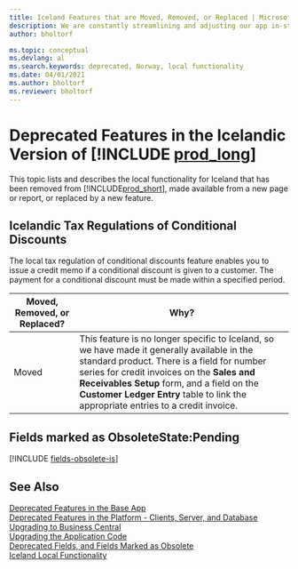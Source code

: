 ```yaml
---
title: Iceland Features that are Moved, Removed, or Replaced | Microsoft Docs
description: We are constantly streamlining and adjusting our app in-step with market developments. Read about the features for Iceland that we have moved, removed, or replaced.
author: bholtorf

ms.topic: conceptual
ms.devlang: al
ms.search.keywords: deprecated, Norway, local functionality
ms.date: 04/01/2021
ms.author: bholtorf
ms.reviewer: bholtorf
---
```


# Deprecated Features in the Icelandic Version of [!INCLUDE [prod_long](../developer/includes/prod_long.md)]
This topic lists and describes the local functionality for Iceland that has been removed from [!INCLUDE[prod_short](../developer/includes/prod_short.md)], made available from a new page or report, or replaced by a new feature.

## Icelandic Tax Regulations of Conditional Discounts
The local tax regulation of conditional discounts feature enables you to issue a credit memo if a conditional discount is given to a customer. The payment for a conditional discount must be made within a specified period.

|Moved, Removed, or Replaced?|Why?|
|----|----|
|Moved| This feature is no longer specific to Iceland, so we have made it generally available in the standard product. There is a field for number series for credit invoices on the **Sales and Receivables Setup** form, and a field on the **Customer Ledger Entry** table to link the appropriate entries to a credit invoice. |

## Fields marked as ObsoleteState:Pending

[!INCLUDE [fields-obsolete-is](../includes/fields-obsolete-is.md)]

## See Also

[Deprecated Features in the Base App](deprecated-features-w1.md)  
[Deprecated Features in the Platform - Clients, Server, and Database](deprecated-features-platform.md)  
[Upgrading to Business Central](upgrading-to-business-central.md)  
[Upgrading the Application Code](upgrading-the-application-code.md)  
[Deprecated Fields, and Fields Marked as Obsolete](deprecated-fields.md)  
[Iceland Local Functionality](/dynamics365/business-central/LocalFunctionality/Iceland/iceland-local-functionality)  
